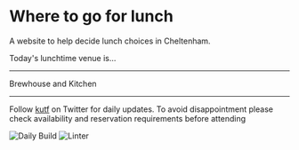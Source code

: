 # Where to go for lunch

A website to help decide lunch choices in Cheltenham.

Today's lunchtime venue is...

---

<!-- lunch_item starts -->
Brewhouse and Kitchen
<!-- lunch_item ends -->

---

Follow [kutf](https://twitter.com/kutf) on Twitter for daily updates. To avoid disappointment please check availability and reservation requirements before attending

![Daily Build](https://github.com/MatBenfield/lunch.thechels.uk/workflows/Daily%20Build/badge.svg) ![Linter](https://github.com/MatBenfield/lunch.thechels.uk/workflows/Linter/badge.svg)
